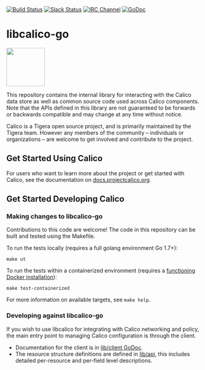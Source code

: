 [![Build Status](https://semaphoreci.com/api/v1/calico/libcalico-go/branches/master/shields_badge.svg)](https://semaphoreci.com/calico/libcalico-go) [![Slack Status](https://slack.projectcalico.org/badge.svg)](https://slack.projectcalico.org) [![IRC Channel](https://img.shields.io/badge/irc-%23calico-blue.svg)](https://kiwiirc.com/client/irc.freenode.net/#calico) [![GoDoc](https://godoc.org/github.com/golang/gddo?status.svg)](http://godoc.org/github.com/projectcalico/libcalico-go)

# libcalico-go
<img src="http://docs.projectcalico.org/images/felix.png" width="100" height="100">

This repository contains the internal library for interacting with the Calico data store as well as common source code used across Calico components. Note that the APIs defined in this library are not guaranteed to be forwards or backwards compatible and may change at any time without notice.

Calico is a Tigera open source project, and is primarily maintained by the Tigera team. However any members of the community – individuals or organizations – are welcome to get involved and contribute to the project. 

## Get Started Using Calico

For users who want to learn more about the project or get started with Calico, see the documentation on [docs.projectcalico.org](https://docs.projectcalico.org).

## Get Started Developing Calico

### Making changes to libcalico-go

Contributions to this code are welcome!  The code in this repository can be built and tested using the Makefile.

To run the tests locally (requires a full golang environment Go 1.7+):

    make ut
    
To run the tests within a containerized environment (requires a [functioning Docker installation](https://docs.docker.com/engine/installation/)):

    make test-containerized
    
For more information on available targets, see `make help`.

### Developing against libcalico-go

If you wish to use libcalico for integrating with Calico networking and
policy, the main entry point to managing Calico configuration is through
the client.

-  Documentation for the client is in [lib/client GoDoc](https://godoc.org/github.com/projectcalico/libcalico-go/lib/client).
-  The resource structure definitions are defined in [lib/api](https://godoc.org/github.com/projectcalico/libcalico-go/lib/api), this
   includes detailed per-resource and per-field level descriptions.



    
